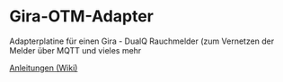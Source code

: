 # Gira-OTM-Adapter
Adapterplatine für einen Gira - DualQ Rauchmelder (zum Vernetzen der Melder über MQTT und vieles mehr

<a href="https://github.com/Sefina-DS/Gira-OTM-Adapter/wiki">Anleitungen (Wiki)</a>


